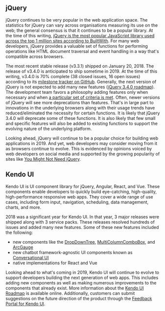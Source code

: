 ## jQuery

jQuery continues to be very popular in the web application space. The statistics for jQuery can vary across organisations measuring its use on the web; the general consensus is that it continues to be a popular library. At the time of this writing, [jQuery is the most popular JavaScript library used across the top 1 million sites according to BuiltWith](https://trends.builtwith.com/javascript). For many web developers, jQuery provides a valuable set of functions for performing operations like HTML document traversal and event handling in a way that's compatible across browsers.

The most recent stable release (v3.3.1) shipped on January 20, 2018. The release of v3.4.0 is anticipated to ship sometime in 2019. At the time of this writing, v3.4.0 is 70% complete (38 closed issues, 16 open issues) according to its [milestone tracker on GitHub](https://github.com/jquery/jquery/milestone/18). Generally, the next version of jQuery is not expected to add many new features ([jQuery 3.4.0 roadmap](https://github.com/jquery/jquery/wiki/Roadmap#jquery-340)). The development team favors a philosophy adding features only when necessary and when [a particular set of criteria is met](https://github.com/jquery/jquery/wiki/Adding-new-features). Often, newer versions of jQuery will see more deprecations than features. That's in large part to innovations in the underlying browsers along with their usage trends have reduced/eliminated the necessity for certain functions. It is likely that jQuery 3.4.0 will deprecate some of these functions. It is also likely that few small and specific features will also be added to existing functions to support the evolving nature of the underlying platform.

Looking ahead, jQuery will continue to be a popular choice for building web applications in 2019. And yet, web developers may consider moving from it as browsers continue to evolve. This is evidenced by opinions voiced by web developers on social media and supported by the growing popularity of sites like [You Might Not Need jQuery](http://youmightnotneedjquery.com/).

## Kendo UI

Kendo UI is UI component library for jQuery, Angular, React, and Vue. These components enable developers to quickly build eye-catching, high-quality, high-performance responsive web apps. They cover a wide range of use cases, including form input, navigation, scheduling, data management, charts, and more.

2018 was a significant year for Kendo UI. In that year, 3 major releases were shipped along with 3 service packs. These releases resolved hundreds of issues and added many new features. Some of these new features included the following:

* new components like the [DropDownTree](https://demos.telerik.com/kendo-ui/dropdowntree/index), [MultiColumnComboBox](https://demos.telerik.com/kendo-ui/multicolumncombobox/index), and [ArcGauge](https://demos.telerik.com/kendo-ui/arc-gauge/index)
* new chatbot framework-agnostic UI components known as [Conversational UI](https://www.telerik.com/conversational-ui)
* native implementations for React and Vue

Looking ahead to what's coming in 2019, Kendo UI will continue to evolve to support developers building the next generation of web apps. This includes adding new components as well as making numerous improvements to the components that already exist. More information about the [Kendo UI Roadmap](https://www.telerik.com/support/whats-new/kendo-ui/roadmap) is available online. Additionally, customers can submit suggestions on the future direction of the product through the [Feedback Portal for Kendo UI](https://feedback.telerik.com/kendo-jquery-ui).
